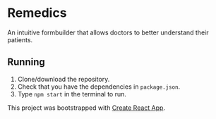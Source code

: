 # Remedics

An intuitive formbuilder that allows doctors to better understand their patients.

## Running

1. Clone/download the repository.
2. Check that you have the dependencies in `package.json`.
3. Type `npm start` in the terminal to run.

This project was bootstrapped with [Create React App](https://github.com/facebook/create-react-app).